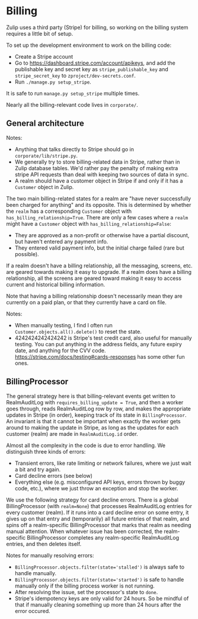 # Billing

Zulip uses a third party (Stripe) for billing, so working on the billing
system requires a little bit of setup.

To set up the development environment to work on the billing code:
* Create a Stripe account
* Go to <https://dashboard.stripe.com/account/apikeys>, and add the
  publishable key and secret key as `stripe_publishable_key` and
  `stripe_secret_key` to `zproject/dev-secrets.conf`.
* Run `./manage.py setup_stripe`.

It is safe to run `manage.py setup_stripe` multiple times.

Nearly all the billing-relevant code lives in `corporate/`.

## General architecture

Notes:
* Anything that talks directly to Stripe should go in
  `corporate/lib/stripe.py`.
* We generally try to store billing-related data in Stripe, rather than in
  Zulip database tables. We'd rather pay the penalty of making extra stripe
  API requests than deal with keeping two sources of data in sync.
* A realm should have a customer object in Stripe if and only if it has a
  `Customer` object in Zulip.

The two main billing-related states for a realm are "have never successfully
been charged for anything" and its opposite. This is determined by whether
the `realm` has a corresponding `Customer` object with
`has_billing_relationship=True`. There are only a few cases where a `realm`
might have a `Customer` object with `has_billing_relationship=False`:
* They are approved as a non-profit or otherwise have a partial discount,
  but haven't entered any payment info.
* They entered valid payment info, but the initial charge failed (rare but
  possible).

If a realm doesn't have a billing relationship, all the messaging, screens,
etc. are geared towards making it easy to upgrade. If a realm does have a
billing relationship, all the screens are geared toward making it easy to
access current and historical billing information.

Note that having a billing relationship doesn't necessarily mean they are
currently on a paid plan, or that they currently have a card on file.

Notes:
* When manually testing, I find I often run `Customer.objects.all().delete()`
  to reset the state.
* 4242424242424242 is Stripe's test credit card, also useful for manually
  testing. You can put anything in the address fields, any future expiry
  date, and anything for the CVV code.
  <https://stripe.com/docs/testing#cards-responses> has some other fun ones.

## BillingProcessor

The general strategy here is that billing-relevant events get written to
RealmAuditLog with `requires_billing_update = True`, and then a worker
goes through, reads RealmAuditLog row by row, and makes the appropriate
updates in Stripe (in order), keeping track of its state in
`BillingProcessor`. An invariant is that it cannot be important when
exactly the worker gets around to making the update in Stripe, as long
as the updates for each customer (realm) are made in `RealmAuditLog.id` order.

Almost all the complexity in the code is due to error handling. We
distinguish three kinds of errors:
* Transient errors, like rate limiting or network failures, where we just
  wait a bit and try again.
* Card decline errors (see below)
* Everything else (e.g. misconfigured API keys, errors thrown by buggy code,
  etc.), where we just throw an exception and stop the worker.

We use the following strategy for card decline errors. There is a global
BillingProcessor (with `realm=None`) that processes RealmAuditLog
entries for every customer (realm). If it runs into a card decline error on
some entry, it gives up on that entry and (temporarily) all future entries
of that realm, and spins off a realm-specific BillingProcessor that
marks that realm as needing manual attention. When whatever issue has been
corrected, the realm-specific BillingProcessor completes any
realm-specific RealmAuditLog entries, and then deletes itself.

Notes for manually resolving errors:
* `BillingProcessor.objects.filter(state='stalled')` is always safe to
  handle manually.
* `BillingProcessor.objects.filter(state='started')` is safe to handle
  manually only if the billing process worker is not running.
* After resolving the issue, set the processor's state to `done`.
* Stripe's idempotency keys are only valid for 24 hours. So be mindful of
  that if manually cleaning something up more than 24 hours after the error
  occured.
